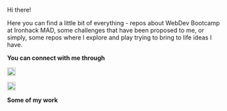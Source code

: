 Hi there! 

Here you can find a little bit of everything - repos about WebDev Bootcamp at Ironhack MAD, some challenges that have been proposed to me, or simply, some repos where I explore and play trying to bring to life ideas I have.

**You can connect with me through**

[<img src="https://res.cloudinary.com/clarapardo/image/upload/v1653812043/38669_mmos0y.png" alt="LinkedIn" width="20px"/>](www.linkedin.com/in/clara-pardo)

[<img src="https://res.cloudinary.com/clarapardo/image/upload/v1653812203/download-letter-email-round-black-icon-png-11637141030uylbjqjjtf_xydxx0.png" alt="E-mail" width="20px"/>](cpardonistal@gmail.com)


**Some of my work**



